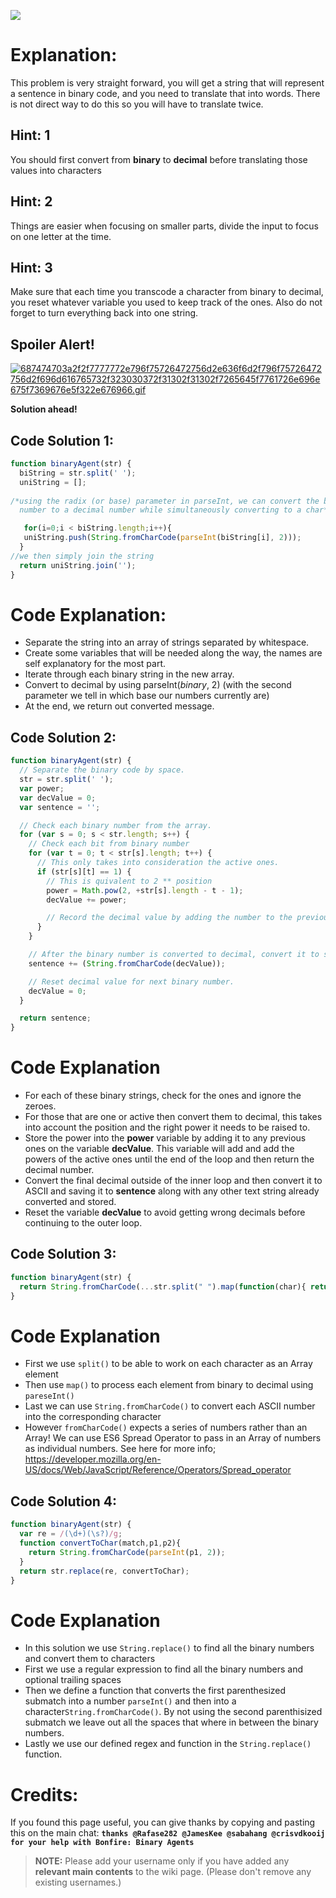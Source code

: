 ![](http://i.imgur.com/HSwaSFK.jpg)

# Explanation:
This problem is very straight forward, you will get a string that will represent a sentence in binary code, and you need to translate that into words. There is not direct way to do this so you will have to translate twice.

## Hint: 1
You should first convert from **binary** to **decimal** before translating those values into characters

## Hint: 2
Things are easier when focusing on smaller parts, divide the input to focus on one letter at the time.

## Hint: 3
Make sure that each time you transcode a character from binary to decimal, you reset whatever variable you used to keep track of the ones. Also do not forget to turn everything back into one string.

## Spoiler Alert!
[![687474703a2f2f7777772e796f75726472756d2e636f6d2f796f75726472756d2f696d616765732f323030372f31302f31302f7265645f7761726e696e675f7369676e5f322e676966.gif](https://files.gitter.im/FreeCodeCamp/Wiki/nlOm/thumb/687474703a2f2f7777772e796f75726472756d2e636f6d2f796f75726472756d2f696d616765732f323030372f31302f31302f7265645f7761726e696e675f7369676e5f322e676966.gif)](https://files.gitter.im/FreeCodeCamp/Wiki/nlOm/687474703a2f2f7777772e796f75726472756d2e636f6d2f796f75726472756d2f696d616765732f323030372f31302f31302f7265645f7761726e696e675f7369676e5f322e676966.gif)

**Solution ahead!**

## Code Solution 1:

```js
function binaryAgent(str) {
  biString = str.split(' ');
  uniString = [];
  
/*using the radix (or base) parameter in parseInt, we can convert the binary 
  number to a decimal number while simultaneously converting to a char*/

   for(i=0;i < biString.length;i++){
   uniString.push(String.fromCharCode(parseInt(biString[i], 2))); 
  }
//we then simply join the string
  return uniString.join('');
}
```
# Code Explanation:
- Separate the string into an array of strings separated by whitespace.
- Create some variables that will be needed along the way, the names are self explanatory for the most part.
- Iterate through each binary string in the new array.
- Convert to decimal by using parseInt(*binary*, 2) (with the second parameter we tell in which base our numbers currently are) 
- At the end, we return out converted message.

## Code Solution 2:

```js
function binaryAgent(str) {
  // Separate the binary code by space.
  str = str.split(' ');
  var power;
  var decValue = 0;
  var sentence = '';

  // Check each binary number from the array.
  for (var s = 0; s < str.length; s++) {
    // Check each bit from binary number
    for (var t = 0; t < str[s].length; t++) {
      // This only takes into consideration the active ones.
      if (str[s][t] == 1) {
        // This is quivalent to 2 ** position
        power = Math.pow(2, +str[s].length - t - 1);
        decValue += power;

        // Record the decimal value by adding the number to the previous one.
      }
    }

    // After the binary number is converted to decimal, convert it to string and store
    sentence += (String.fromCharCode(decValue));

    // Reset decimal value for next binary number.
    decValue = 0;
  }

  return sentence;
}
```
# Code Explanation
- For each of these binary strings, check for the ones and ignore the zeroes.
- For those that are one or active then convert them to decimal, this takes into account the position and the right power it needs to be raised to.
- Store the power into the **power** variable by adding it to any previous ones on the variable **decValue**. This variable will add and add the powers of the active ones until the end of the loop and then return the decimal number.
- Convert the final decimal outside of the inner loop and then convert it to ASCII and saving it to **sentence** along with any other text string already converted and stored.
- Reset the variable **decValue** to avoid getting wrong decimals before continuing to the outer loop.

## Code Solution 3:

```js
function binaryAgent(str) {
  return String.fromCharCode(...str.split(" ").map(function(char){ return parseInt(char, 2); }));
}
```

# Code Explanation
- First we use `split()` to be able to work on each character as an Array element
- Then use `map()` to process each element  from binary to decimal using `pareseInt()`
- Last we can use `String.fromCharCode()` to convert each ASCII number into the corresponding character
- However `fromCharCode()` expects a series of numbers rather than an Array! We can use ES6 Spread Operator to pass in an Array of numbers as individual numbers. See here for more info; https://developer.mozilla.org/en-US/docs/Web/JavaScript/Reference/Operators/Spread_operator

## Code Solution 4:

```js
function binaryAgent(str) {
  var re = /(\d+)(\s?)/g;
  function convertToChar(match,p1,p2){
    return String.fromCharCode(parseInt(p1, 2));
  }
  return str.replace(re, convertToChar);
}
```

# Code Explanation
- In this solution we use `String.replace()` to find all the binary numbers and convert them to characters
- First we use a regular expression to find all the binary numbers and optional trailing spaces
- Then we define a function that converts the first parenthesized submatch into a number `parseInt()` and then into a character`String.fromCharCode()`. By not using the second parenthisized submatch we leave out all the spaces that where in between the binary numbers.
- Lastly we use our defined regex and function in the `String.replace()` function.

# Credits:
If you found this page useful, you can give thanks by copying and pasting this on the main chat: **`thanks @Rafase282 @JamesKee @sabahang @crisvdkooij for your help with Bonfire: Binary Agents`**

> **NOTE:** Please add your username only if you have added any **relevant main contents** to the wiki page. (Please don't remove any existing usernames.)

